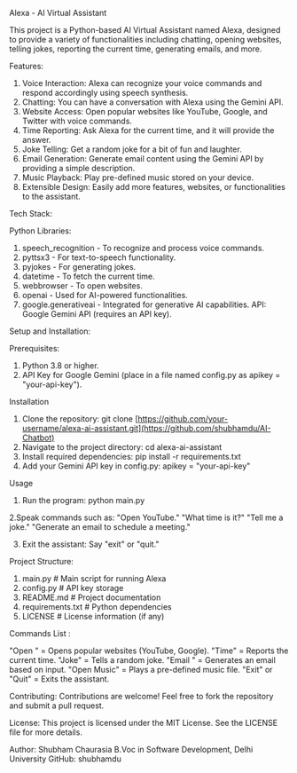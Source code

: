 Alexa - AI Virtual Assistant

This project is a Python-based AI Virtual Assistant named Alexa, designed to provide a variety of functionalities including chatting, opening websites, telling jokes, reporting the current time, generating emails, and more.

Features:
1. Voice Interaction: Alexa can recognize your voice commands and respond accordingly using speech synthesis.
2. Chatting: You can have a conversation with Alexa using the Gemini API.
3. Website Access: Open popular websites like YouTube, Google, and Twitter with voice commands.
4. Time Reporting: Ask Alexa for the current time, and it will provide the answer.
5. Joke Telling: Get a random joke for a bit of fun and laughter.
6. Email Generation: Generate email content using the Gemini API by providing a simple description.
7. Music Playback: Play pre-defined music stored on your device.
8. Extensible Design: Easily add more features, websites, or functionalities to the assistant.
   
Tech Stack:

Python Libraries:

1. speech_recognition - To recognize and process voice commands.
2. pyttsx3 - For text-to-speech functionality.
3. pyjokes - For generating jokes.
4. datetime - To fetch the current time.
5. webbrowser - To open websites.
6. openai - Used for AI-powered functionalities.
7. google.generativeai - Integrated for generative AI capabilities.
API: Google Gemini API (requires an API key).

Setup and Installation:

Prerequisites:
1. Python 3.8 or higher.
2. API Key for Google Gemini (place in a file named config.py as apikey = "your-api-key").
   
Installation
1. Clone the repository:
git clone [https://github.com/your-username/alexa-ai-assistant.git](https://github.com/shubhamdu/AI-Chatbot)
2. Navigate to the project directory:
cd alexa-ai-assistant
3. Install required dependencies:
pip install -r requirements.txt
4. Add your Gemini API key in config.py:
apikey = "your-api-key"

Usage
1. Run the program:
python main.py

2.Speak commands such as:
"Open YouTube."
"What time is it?"
"Tell me a joke."
"Generate an email to schedule a meeting."

3. Exit the assistant:
Say "exit" or "quit."

Project Structure:

1. main.py               # Main script for running Alexa
2. config.py             # API key storage
3. README.md             # Project documentation
4. requirements.txt      # Python dependencies
5. LICENSE               # License information (if any)
   
Commands List :

"Open <website>" = Opens popular websites (YouTube, Google).
"Time" = Reports the current time.
"Joke" = Tells a random joke.
"Email <content>"	= Generates an email based on input.
"Open Music" = Plays a pre-defined music file.
"Exit" or "Quit" = Exits the assistant.

Contributing:
Contributions are welcome! Feel free to fork the repository and submit a pull request.

License:
This project is licensed under the MIT License. See the LICENSE file for more details.

Author:
Shubham Chaurasia
B.Voc in Software Development, Delhi University
GitHub: shubhamdu
